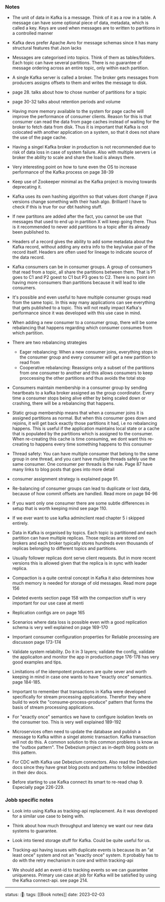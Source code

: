 
### Notes
- The unit of data in Kafka is a message. Think of it as a row in a table. A
  message can have some optional piece of data, metadata, which is called a key.
  Keys are used when messages are to written to partitions in a controlled
  manner
  
- Kafka devs prefer Apache Avro for message schemas since it has many structural
  features that Json lacks
  
- Messages are categorised into topics. Think of them as tables/folders. Each
  topic can have several partitions. There is no guarantee of message ordering
  across an entire topic, only within each partition.
  
- A single Kafka server is called a broker. The broker gets messages from
  producers assigns offsets to them and writes the message to disk.
  
- page 28. talks about how to chose number of partitions for a topic

- page 30-32 talks about retention periods and volume

- Having more memory available to the system for page cache will improve the
  performance of consumer clients. Reason for this is that consumer can read the
  data from page caches instead of waiting for the broker to fetch data from
  disk. Thus it is important that Kafka is not colocated with another
  application on a system, so that it does not share the use of the page cache.
  
- Having a singel Kafka broker in production is not recommended due to risk of
  data loss in case of system failure. Also with multiple servers i.e broker the
  ability to scale and share the load is always there.
  
- Very interesting point on how to tune even the OS to increase performance of
  the Kafka process on page 38-39
  
- Keep use of Zookeeper minimal as the Kafka project is moving towards
  deprecating it.
  
- Kafka uses its own hashing algorithm so that values dont change if java
  versions change something with their hash algo. Brilliant! I have to check if
  this is true for our dbt hashing stuff.
  
- If new partitons are added after the fact, you cannot be use that messages
  that used to end up in partition X will keep going there. Thus is it
  recommended to never add partitions to a topic after its already been
  published to. 
  
- Headers of a record gives the ability to add some metadata about the Kafka
  record, without adding any extra info to the key/value pair of the record
  itself. Headers are often used for lineage to indicate source of the data
  record. 
  
- Kafka consumers can be in consumer groups. A group of consumers that read from
  a topic, all share the partitions between them. That is P1 goes to C1 and P2
  goest to C1 but P3 goes to C2. There is no point inn having more consumers
  than partitions because it will lead to idle consumers.
  
- It's possible and even useful to have multiple consumer groups read from the
  same topic. In this way many applications can see everything that gets
  published to a topic. This will not really impact Kafka's performance since it
  was developed with this use case in mind.
  
- When adding a new consumer to a consumer group, there will be some rebalancing
  that happens regarding which consumer consumes from which partition.
  
- There are two rebalancing strategies
	- Eager rebalancing: When a new consumer joins, everything stops in the
	  consumer group and every consumer will get a new partition to read
	  from
	- Cooperative rebalancing: Reassigns only a subset of the partitions
	  from one consumer to another and this allows consumers to keep
	  proccessing the other partitions and thus avoids the total stop
	  
- Consumers maintain membership in a consumer group by sending heartbeats to a
  kafka broker assigned as the group coordinator. Every time a consumer stops
  being alive either by being scaled down or crashing, there will be a
  rebalancing that happens. 
  
- Static group membership means that when a consumer joins it is assigned
  partitions as normal. But when this consumer goes down and rejoins, it will
  get back exactly those partitions it had, i.e no rebalancing happens. This is
  useful if the application maintains local state or a cache that is populated
  by the partitions which is assigned to the consumer. When re-creating this
  cache is time consuming, we dont want this re-creating to happens every time
  something happens to this consumer
  
- Thread safety: You can have multiple consumer that belong to the same group in
  one thread, and you cant have multiple threads safely use the same consumer.
  One consumer per threads is the rule. Page 87 have many links to blog posts
  that goes into more detail
  
- consumer assignment strategy is explained page 91.

- Re-balancing of consumer groups can lead to duplicate or lost data, because of
  how commit offsets are handled. Read more on page 94-96
  
- If you want only one consumer there are some subtle differences in setup that
  is worth keeping mind see page 110.
  
- If we ever want to use kafka adminclient read chapter 5 i skipped entirely.

- Data in Kafka is organised by topics. Each topic is partitioned and each
  partition can have multiple replicas. Those replicas are stored on brokers and
  each broker typically stores hundreds even thousands of replicas belonging to
  different topics and partitions.
  
- Usually follower replicas dont serve client requests. But in more recent
  versions this is allowed given that the replica is in sync with leader
  replica. 
  
- Compaction is a quite central concept in Kafka it also determines how much
  memory is needed for storage of old messages. Read more page 156
  
- Deleted events section page 158 with the compaction stuff is very important
  for our use case at menti
  
- Replication configs are on page 165

- Scenarios where data loss is possible even with a good replication schema is
  very well explained on page 169-170
  
- Important consumer configuration properties for Reliable processing are
  discusson page 173-174
  
- Validate system relability. Do it in 3 layers; validate the config, validate
  the applicaiton and monitor the app in production.page 176-178 has very good
  examples and tips.
  
- Limitations of the idempotent producers are quite sever and worth keeping in
  mind in case one wants to have "exactly once" semantics. page 184-185.
  
- Important to remember that transactions in Kafka were developed specifically
  for stream processing applications. Therefor they where build to work the
  "consume-process-produce" pattern that forms the basis of stream processing
  applications. 
  
- For "exactly once" semantics we have to configure isolation levels on the
  consumer too. This is very well explained 189-192
  
- Microservices often need to update the database and publish a message to Kafka
  within a singel atomic transaction. Kafka transaction will not do this. A
  common solution to this common problems is know as the "outbox pattern". The
  Debezium project as in-depth blog posts on this pattern.
  
- For CDC with Kafka use Debezium connectors. Also read the Debezium docs since
  they have great blog posts and patterns to follow imbedded in their dev docs.
  
- Before starting to use Kafka connect its smart to re-read chap 9. Especially
  page 226-229.

### Jobb specific notes
- Look into using Kafka as tracking-api replacement. As it was developed for a
  similar use case to being with.
  
- Think about how much throughput and latency we want our new data systems to
  guarantee.
  
- Look into tiered storage stuff for Kafka. Could be quite useful for us.

- Tracking-api having issues with duplicate events is because its an "at least
  once" system and not an "exactly once" system. It probably has to do with the
  retry mechanism in core and within tracking-api
  
- We should add an event-id to tracking events so we can guarantee uniqueness.
  Primary use case at job for Kafka will be satisfied by using the Kafka
  connect-api. see page 214.

---
status: :📖:
tags: [[Book notes]]
date: 2023-02-03
